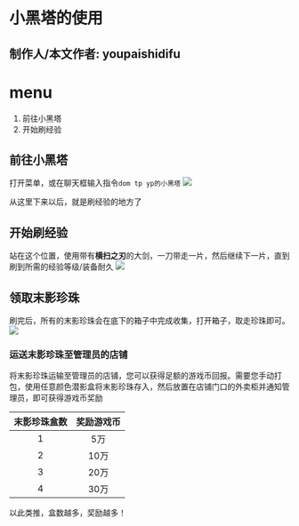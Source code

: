  # 小黑塔的使用
 ## 制作人/本文作者: youpaishidifu

 # menu 
 1. 前往小黑塔
 2. 开始刷经验

## 前往小黑塔
打开菜单，或在聊天框输入指令`dom tp yp的小黑塔`
![](https://img.yunr.us.kg/api/cfile/AgACAgUAAyEGAASO2xA4AAMSZvQYGEjZ-35TfQPb4o0fm9cqrvsAAku-MRuUYaBXH3AX3di6k0YBAAMCAAN3AAM2BA)

从这里下来以后，就是刷经验的地方了

## 开始刷经验
站在这个位置，使用带有**横扫之刃**的大剑，一刀带走一片，然后继续下一片，直到刷到所需的经验等级/装备耐久
![](https://img.yunr.us.kg/api/cfile/AgACAgUAAyEGAASO2xA4AAMTZvQYG8dy4wABxylWD51CoaDpKQMaAAJMvjEblGGgV0Ul4B0GzAGdAQADAgADdwADNgQ)

## 领取末影珍珠
刷完后，所有的末影珍珠会在底下的箱子中完成收集，打开箱子，取走珍珠即可。
![](https://img.yunr.us.kg/api/cfile/AgACAgUAAyEGAASO2xA4AAMQZvQYDjewNWCKAAGwHcLRtao5yq2kAAJJvjEblGGgV7pvVGdbq5-LAQADAgADdwADNgQ)

### 运送末影珍珠至管理员的店铺
将末影珍珠运输至管理员的店铺，您可以获得足额的游戏币回报。需要您手动打包，使用任意颜色潜影盒将末影珍珠存入，然后放置在店铺门口的外卖柜并通知管理员，即可获得游戏币奖励

| 末影珍珠盒数 | 奖励游戏币 |
| :---: | :---: |
| 1 | 5万 |
| 2 | 10万 |
| 3 | 20万 |
| 4 | 30万 |

以此类推，盒数越多，奖励越多！
